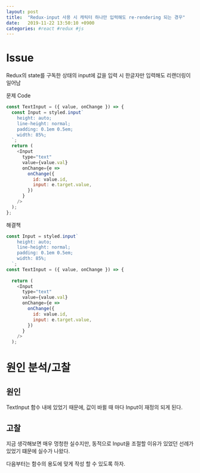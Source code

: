 ```yaml
---
layout: post
title:  "Redux-input 사용 시 캐릭터 하나만 입력해도 re-rendering 되는 경우"
date:   2019-11-22 13:50:10 +0900
categories: #react #redux #js
---
```


# Issue
 
Redux의 state를 구독한 상태의 input에 값을 입력 시 한글자만 입력해도 리랜더링이 일어남

문제 Code

~~~js
const TextInput = ({ value, onChange }) => {
  const Input = styled.input`
    height: auto;
    line-height: normal;
    padding: 0.1em 0.5em;
    width: 85%;
  `;
  return (
    <Input
      type="text"
      value={value.val}
      onChange={e =>
        onChange({
          id: value.id,
          input: e.target.value,
        })
      }
    />
  );
};
~~~

해결책

~~~js
const Input = styled.input`
    height: auto;
    line-height: normal;
    padding: 0.1em 0.5em;
    width: 85%;
  `;
const TextInput = ({ value, onChange }) => {
  
  return (
    <Input
      type="text"
      value={value.val}
      onChange={e =>
        onChange({
          id: value.id,
          input: e.target.value,
        })
      }
    />
  );
~~~

# 원인 분석/고찰

## 원인
TextInput 함수 내에 있었기 때문에, 값이 바뀔 때 마다 Input이 재정의 되게 된다.

## 고찰
지금 생각해보면 매우 멍청한 실수지만, 동적으로 Input을 조절할 이유가 있었던 선례가 있었기 떄문에 실수가 나왔다.

다음부터는 함수의 용도에 맞게 작성 할 수 있도록 하자.
